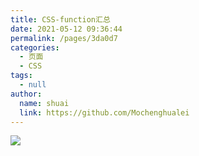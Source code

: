 ```yaml
---
title: CSS-function汇总
date: 2021-05-12 09:36:44
permalink: /pages/3da0d7
categories:
  - 页面
  - CSS
tags:
  - null
author:
  name: shuai
  link: https://github.com/Mochenghualei
---
```

![](https://cdn.staticaly.com/gh/xugaoyi/image_store/blog/20210512161232.jpg)
